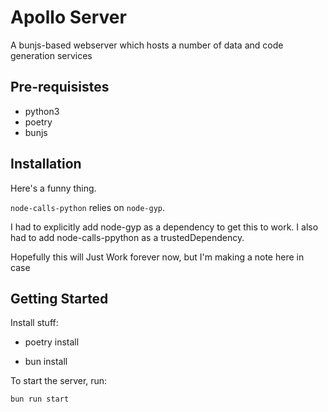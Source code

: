 # Apollo Server

A bunjs-based webserver which hosts a number of data and code generation
services

## Pre-requisistes

- python3
- poetry
- bunjs

## Installation

Here's a funny thing.

`node-calls-python` relies on `node-gyp`.

I had to explicitly add node-gyp as a dependency to get this to work. I also had
to add node-calls-ppython as a trustedDependency.

Hopefully this will Just Work forever now, but I'm making a note here in case

## Getting Started

Install stuff:

- poetry install

- bun install

To start the server, run:

```bash
bun run start
```
